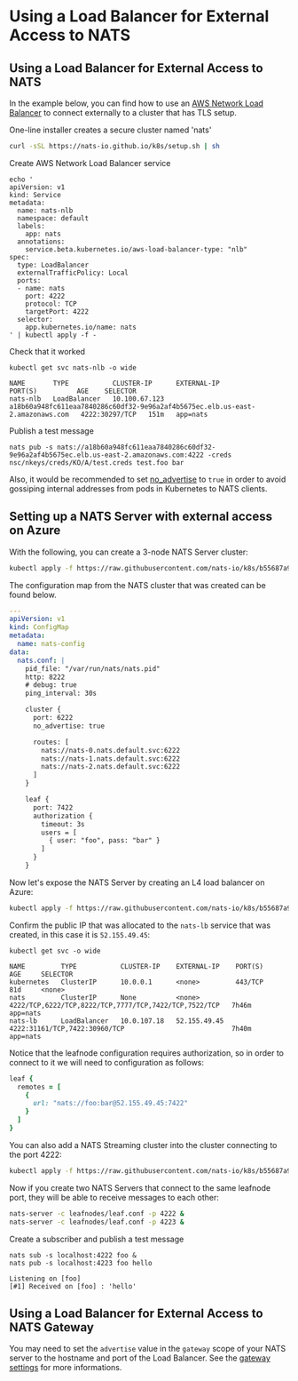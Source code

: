 # Using a Load Balancer for External Access to NATS

## Using a Load Balancer for External Access to NATS

In the example below, you can find how to use an [AWS Network Load Balancer](https://docs.aws.amazon.com/elasticloadbalancing/latest/network/introduction.html) to connect externally to a cluster that has TLS setup.

One-line installer creates a secure cluster named 'nats'
```bash
curl -sSL https://nats-io.github.io/k8s/setup.sh | sh
```

Create AWS Network Load Balancer service

```shell
echo '
apiVersion: v1
kind: Service
metadata:
  name: nats-nlb
  namespace: default
  labels:
    app: nats
  annotations:
    service.beta.kubernetes.io/aws-load-balancer-type: "nlb"
spec:
  type: LoadBalancer
  externalTrafficPolicy: Local
  ports:
  - name: nats
    port: 4222
    protocol: TCP
    targetPort: 4222
  selector:
    app.kubernetes.io/name: nats
' | kubectl apply -f -
```

Check that it worked

```shell
kubectl get svc nats-nlb -o wide
```
```text
NAME       TYPE           CLUSTER-IP      EXTERNAL-IP                                                                     PORT(S)          AGE    SELECTOR
nats-nlb   LoadBalancer   10.100.67.123   a18b60a948fc611eaa7840286c60df32-9e96a2af4b5675ec.elb.us-east-2.amazonaws.com   4222:30297/TCP   151m   app=nats
```

Publish a test message
```shell
nats pub -s nats://a18b60a948fc611eaa7840286c60df32-9e96a2af4b5675ec.elb.us-east-2.amazonaws.com:4222 -creds nsc/nkeys/creds/KO/A/test.creds test.foo bar
```

Also, it would be recommended to set [no_advertise](../configuration/clustering/cluster_config.md) to `true` in order to avoid gossiping internal addresses from pods in Kubernetes to NATS clients.

## Setting up a NATS Server with external access on Azure

With the following, you can create a 3-node NATS Server cluster:

```bash
kubectl apply -f https://raw.githubusercontent.com/nats-io/k8s/b55687a97a5fd55485e1af302fbdbe43d2d3b968/nats-server/leafnodes/nats-cluster.yaml
```

The configuration map from the NATS cluster that was created can be found below.

```yaml
---
apiVersion: v1
kind: ConfigMap
metadata:
  name: nats-config
data:
  nats.conf: |
    pid_file: "/var/run/nats/nats.pid"
    http: 8222
    # debug: true
    ping_interval: 30s

    cluster {
      port: 6222
      no_advertise: true

      routes: [
        nats://nats-0.nats.default.svc:6222
        nats://nats-1.nats.default.svc:6222
        nats://nats-2.nats.default.svc:6222
      ]
    }

    leaf {
      port: 7422
      authorization {
        timeout: 3s
        users = [
          { user: "foo", pass: "bar" }
        ]
      }
    }
```

Now let's expose the NATS Server by creating an L4 load balancer on Azure:

```bash
kubectl apply -f https://raw.githubusercontent.com/nats-io/k8s/b55687a97a5fd55485e1af302fbdbe43d2d3b968/nats-server/leafnodes/lb.yaml
```

Confirm the public IP that was allocated to the `nats-lb` service that was created, in this case it is `52.155.49.45`:

```shell
kubectl get svc -o wide
```
```text
NAME         TYPE           CLUSTER-IP    EXTERNAL-IP    PORT(S)                                                 AGE     SELECTOR
kubernetes   ClusterIP      10.0.0.1      <none>         443/TCP                                                 81d     <none>
nats         ClusterIP      None          <none>         4222/TCP,6222/TCP,8222/TCP,7777/TCP,7422/TCP,7522/TCP   7h46m   app=nats
nats-lb      LoadBalancer   10.0.107.18   52.155.49.45   4222:31161/TCP,7422:30960/TCP                           7h40m   app=nats
```

Notice that the leafnode configuration requires authorization, so in order to connect to it we will need to configuration as follows:

```ruby
leaf {
  remotes = [
    {
      url: "nats://foo:bar@52.155.49.45:7422"
    }
  ]
}
```

You can also add a NATS Streaming cluster into the cluster connecting to the port 4222:

```bash
kubectl apply -f https://raw.githubusercontent.com/nats-io/k8s/b55687a97a5fd55485e1af302fbdbe43d2d3b968/nats-server/leafnodes/stan-server.yaml
```

Now if you create two NATS Servers that connect to the same leafnode port, they will be able to receive messages to each other:

```bash
nats-server -c leafnodes/leaf.conf -p 4222 &
nats-server -c leafnodes/leaf.conf -p 4223 &
```

Create a subscriber and publish a test message
```shell
nats sub -s localhost:4222 foo &
nats pub -s localhost:4223 foo hello 
```
```text
Listening on [foo]
[#1] Received on [foo] : 'hello'
```

## Using a Load Balancer for External Access to NATS Gateway

You may need to set the `advertise` value in the `gateway` scope of your NATS server to the hostname and port of the Load Balancer. See the [gateway settings](nats-server/configuration/gateways/gateway.md) for more informations.
